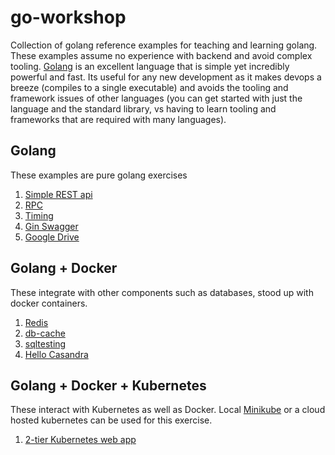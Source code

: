 # go-workshop

Collection of golang reference examples for teaching and learning golang. These examples assume no experience with backend and avoid complex tooling. [Golang](https://golang.org/) is an excellent language that is simple yet incredibly powerful and fast. Its useful for any new development as it makes devops a breeze (compiles to a single executable) and avoids the tooling and framework issues of other languages (you can get started with just the language and the standard library, vs having to learn tooling and frameworks that are required with many languages).  

## Golang

These examples are pure golang exercises

1. [Simple REST api](https://github.com/peterlamar/go-workshop/tree/master/rest-example)
2. [RPC](https://github.com/peterlamar/go-workshop/tree/master/rpc)
3. [Timing](https://github.com/peterlamar/go-workshop/tree/master/timing)
4. [Gin Swagger](https://github.com/peterlamar/go-workshop/tree/master/ginswagger)
5. [Google Drive](https://github.com/peterlamar/go-examples/blob/master/gdrive/readme.md)

## Golang + Docker

These integrate with other components such as databases, stood up with docker containers.

1. [Redis](https://github.com/peterlamar/go-workshop/tree/master/redis)
2. [db-cache](https://github.com/peterlamar/go-workshop/tree/master/db-cache)
3. [sqltesting](https://github.com/peterlamar/go-workshop/tree/master/sqltesting)
4. [Hello Casandra](https://github.com/peterlamar/go-workshop/tree/master/hellocassandra)

## Golang + Docker + Kubernetes

These interact with Kubernetes as well as Docker. Local [Minikube](https://kubernetes.io/docs/setup/minikube/) or a cloud hosted kubernetes can be used for this exercise. 

1. [2-tier Kubernetes web app](https://github.com/peterlamar/go-workshop/tree/master/webdata)
